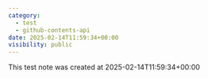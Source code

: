 ```yaml
---
category:
  - test
  - github-contents-api
date: 2025-02-14T11:59:34+00:00
visibility: public
---
```


This test note was created at 2025-02-14T11:59:34+00:00
